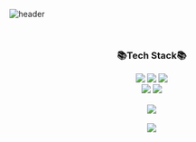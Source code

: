 ![header](https://capsule-render.vercel.app/api?type=waving&color=auto&height=300&section=header&text=Giyoun's%20GitHub&fontSize=90)
<div align="center">
<!--   <h3>👋🏻Introduction👋🏻</h3>
	<text></text> -->
  <br>
  <h3>📚Tech Stack📚</h3>
	<img src="https://img.shields.io/badge/HTML5-E34F26?style=flat&logo=HTML5&logoColor=white" />
	<img src="https://img.shields.io/badge/CSS3-1572B6?style=flat&logo=CSS3&logoColor=white" />
	<img src="https://img.shields.io/badge/JavaScript-F7DF1E?style=flat&logo=JavaScript&logoColor=white" />
<!-- 	<img src="https://img.shields.io/badge/TypeScript-3178C6?style=flat&logo=TypeScript&logoColor=white" /> -->
</div>

<div align="center">
	<img src="https://img.shields.io/badge/React-61DAFB?style=flat&logo=React&logoColor=white" />
	<img src="https://img.shields.io/badge/ReactQuery-FF4154?style=flat&logo=ReactQuery&logoColor=white" />
<!-- 	<img src="https://img.shields.io/badge/Redux-764ABC?style=flat&logo=Redux&logoColor=white" /> -->
	<br>
	<br>
	<img src="https://github-readme-stats.vercel.app/api/top-langs/?username=Gi-Youn-Oh">
<!-- 	<img src="https://github-readme-stats.vercel.app/api/top-langs/?username=Gi-Youn-Oh&layout=compact"> -->
	<br>
	<br>
	<img src="https://github-readme-stats.vercel.app/api?username=Gi-Youn-Oh">
<!-- 	<img src="https://github-readme-stats.vercel.app/api?username=Gi-Youn-Oh&show_icons=true"> -->
</div>


<!--
**Gi-Youn-Oh/Gi-Youn-Oh** is a ✨ _special_ ✨ repository because its `README.md` (this file) appears on your GitHub profile.

Here are some ideas to get you started:

- 🔭 I’m currently working on ...
- 🌱 I’m currently learning ...
- 👯 I’m looking to collaborate on ...
- 🤔 I’m looking for help with ...
- 💬 Ask me about ...
- 📫 How to reach me: ...
- 😄 Pronouns: ...
- ⚡ Fun fact: ...
-->
